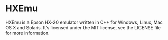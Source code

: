 HXEmu
=====

HXEmu is a Epson HX-20 emulator written in C++ for Windows, Linux, Mac OS X and Solaris.
It's licensed under the MIT license, see the LICENSE file for more information.

